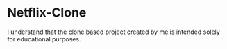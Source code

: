 # Netflix-Clone
I understand that the clone based project created by me is intended solely for educational purposes.

